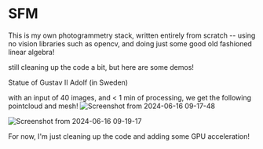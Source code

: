 # SFM
This is my own photogrammetry stack, written entirely from scratch -- using no vision libraries such as opencv, and doing just some good old fashioned linear algebra!

still cleaning up the code a bit, but here are some demos!

Statue of Gustav II Adolf (in Sweden)

with an input of 40 images, and < 1 min of processing, we get the following pointcloud and mesh!
![Screenshot from 2024-06-16 09-17-48](https://github.com/meshvaD/SFM/assets/79111376/16e1e7c7-0e4f-4044-b742-f2eb45237253)

![Screenshot from 2024-06-16 09-19-17](https://github.com/meshvaD/SFM/assets/79111376/e1314ec5-04a7-49c8-a58c-81f32a9250b5)

For now, I'm just cleaning up the code and adding some GPU acceleration!
